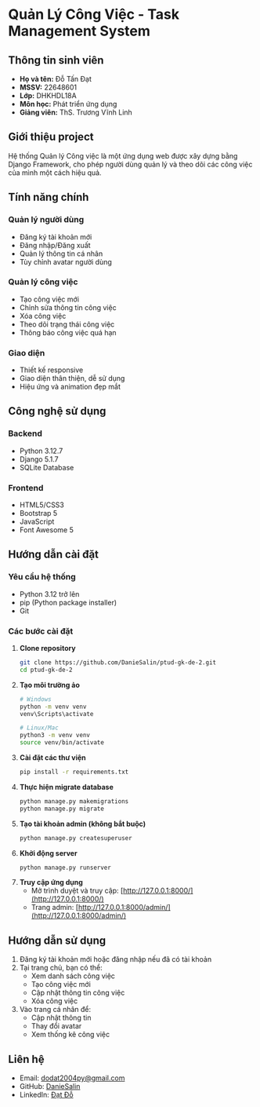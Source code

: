 # Quản Lý Công Việc - Task Management System

## Thông tin sinh viên
- **Họ và tên:** Đỗ Tấn Đạt
- **MSSV:** 22648601
- **Lớp:** DHKHDL18A
- **Môn học:** Phát triển ứng dụng
- **Giảng viên:** ThS. Trương Vĩnh Linh

## Giới thiệu project
Hệ thống Quản lý Công việc là một ứng dụng web được xây dựng bằng Django Framework, cho phép người dùng quản lý và theo dõi các công việc của mình một cách hiệu quả.

## Tính năng chính
### Quản lý người dùng
- Đăng ký tài khoản mới
- Đăng nhập/Đăng xuất
- Quản lý thông tin cá nhân
- Tùy chỉnh avatar người dùng

### Quản lý công việc
- Tạo công việc mới
- Chỉnh sửa thông tin công việc
- Xóa công việc
- Theo dõi trạng thái công việc
- Thông báo công việc quá hạn

### Giao diện
- Thiết kế responsive
- Giao diện thân thiện, dễ sử dụng
- Hiệu ứng và animation đẹp mắt

## Công nghệ sử dụng
### Backend
- Python 3.12.7
- Django 5.1.7
- SQLite Database

### Frontend
- HTML5/CSS3
- Bootstrap 5
- JavaScript
- Font Awesome 5

## Hướng dẫn cài đặt
### Yêu cầu hệ thống
- Python 3.12 trở lên
- pip (Python package installer)
- Git

### Các bước cài đặt
1. **Clone repository**
   ```bash
   git clone https://github.com/DanieSalin/ptud-gk-de-2.git
   cd ptud-gk-de-2
   ```
2. **Tạo môi trường ảo**
   ```bash
   # Windows
   python -m venv venv
   venv\Scripts\activate

   # Linux/Mac
   python3 -m venv venv
   source venv/bin/activate
   ```
3. **Cài đặt các thư viện**
   ```bash
   pip install -r requirements.txt
   ```
4. **Thực hiện migrate database**
   ```bash
   python manage.py makemigrations
   python manage.py migrate
   ```
5. **Tạo tài khoản admin (không bắt buộc)**
   ```bash
   python manage.py createsuperuser
   ```
6. **Khởi động server**
   ```bash
   python manage.py runserver
   ```
7. **Truy cập ứng dụng**
   - Mở trình duyệt và truy cập: [http://127.0.0.1:8000/](http://127.0.0.1:8000/)
   - Trang admin: [http://127.0.0.1:8000/admin/](http://127.0.0.1:8000/admin/)

## Hướng dẫn sử dụng
1. Đăng ký tài khoản mới hoặc đăng nhập nếu đã có tài khoản
2. Tại trang chủ, bạn có thể:
   - Xem danh sách công việc
   - Tạo công việc mới
   - Cập nhật thông tin công việc
   - Xóa công việc
3. Vào trang cá nhân để:
   - Cập nhật thông tin
   - Thay đổi avatar
   - Xem thống kê công việc

## Liên hệ
- Email: [dodat2004py@gmail.com](mailto:dodat2004py@gmail.com)
- GitHub: [DanieSalin](https://github.com/DanieSalin)
- LinkedIn: [Đạt Đỗ](https://www.linkedin.com/in/dotandatdaniel)